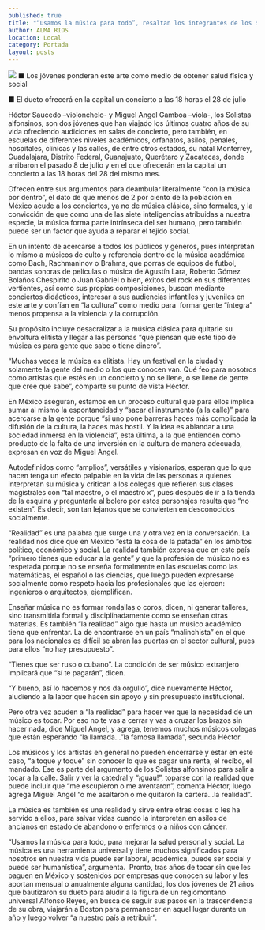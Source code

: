 ```yaml
---
published: true
title: "“Usamos la música para todo”, resaltan los integrantes de los Solistas alfonsinos"
author: ALMA RIOS
location: Local
category: Portada
layout: posts
---
```


![](http://i.imgur.com/hmY1725m.jpg)
■ Los jóvenes ponderan este arte como medio de obtener salud física y social

■ El dueto ofrecerá en la capital un concierto a las 18 horas el 28 de julio

Héctor Saucedo –violonchelo- y Miguel Angel Gamboa –viola-, los Solistas alfonsinos, son dos jóvenes que han viajado los últimos cuatro años de su vida ofreciendo audiciones en salas de concierto, pero también, en escuelas de diferentes niveles académicos, orfanatos, asilos, penales, hospitales, clínicas y las calles, de entre otros estados, su natal Monterrey, Guadalajara, Distrito Federal, Guanajuato, Querétaro y Zacatecas, donde arribaron el pasado 8 de julio y en el que ofrecerán en la capital un concierto a las 18 horas del 28 del mismo mes.

Ofrecen entre sus argumentos para deambular literalmente “con la música por dentro”, el dato de que menos de 2 por ciento de la población en México acude a los conciertos, ya no de música clásica, sino formales, y la convicción de que como una de las siete inteligencias atribuidas a nuestra especie, la música forma parte intrínseca del ser humano, pero también puede ser un factor que ayuda a reparar el tejido social.

En un intento de acercarse a todos los públicos y géneros, pues interpretan lo mismo a músicos de culto y referencia dentro de la música académica como Bach, Rachmaninov o Brahms, que porras de equipos de futbol, bandas sonoras de películas o música de Agustín Lara, Roberto Gómez Bolaños Chespirito o Juan Gabriel o bien, éxitos del rock en sus diferentes vertientes, así como sus propias composiciones, buscan mediante conciertos didácticos, interesar a sus audiencias infantiles y juveniles en este arte y confían en “la cultura” como medio para  formar gente “íntegra” menos propensa a la violencia y la corrupción.

Su propósito incluye desacralizar a la música clásica para quitarle su envoltura elitista y llegar a las personas “que piensan que este tipo de música es para gente que sabe o tiene dinero”.

“Muchas veces la música es elitista. Hay un festival en la ciudad y solamente la gente del medio o los que conocen van. Qué feo para nosotros como artistas que estés en un concierto y no se llene, o se llene de gente que cree que sabe”, comparte su punto de vista Héctor.

En México aseguran, estamos en un proceso cultural que para ellos implica sumar al mismo la espontaneidad y “sacar el instrumento (a la calle)” para acercarse a la gente porque “si uno pone barreras haces más complicada la difusión de la cultura, la haces más hostil. Y la idea es ablandar a una sociedad inmersa en la violencia”, esta última, a la que entienden como producto de la falta de una inversión en la cultura de manera adecuada, expresan en voz de Miguel Angel.

Autodefinidos como “amplios”, versátiles y visionarios, esperan que lo que hacen tenga un efecto palpable en la vida de las personas a quienes interpretan su música y critican a los colegas que refieren sus clases magistrales con “tal maestro, o el maestro x”, pues después de ir a la tienda de la esquina y preguntarle al bolero por estos personajes resulta que “no existen”. Es decir, son tan lejanos que se convierten en desconocidos socialmente.

“Realidad” es una palabra que surge una y otra vez en la conversación. La realidad nos dice que en México “está la cosa de la patada” en los ámbitos político, económico y social. La realidad también expresa que en este país “primero tienes que educar a la gente” y que la profesión de músico no es respetada porque no se enseña formalmente en las escuelas como las matemáticas, el español o las ciencias, que luego pueden expresarse socialmente como respeto hacia los profesionales que las ejercen: ingenieros o arquitectos, ejemplifican.

Enseñar música no es formar rondallas o coros, dicen, ni generar talleres, sino transmitirla formal y disciplinadamente como se enseñan otras materias.
Es también “la realidad” algo que hasta un músico académico tiene que enfrentar. La de encontrarse en un país “malinchista” en el que para los nacionales es difícil se abran las puertas en el sector cultural, pues para ellos “no hay presupuesto”.

“Tienes que ser ruso o cubano”. La condición de ser músico extranjero implicará que “sí te pagarán”, dicen.

“Y bueno, así lo hacemos y nos da orgullo”, dice nuevamente Héctor, aludiendo a la labor que hacen sin apoyo y sin presupuesto institucional.

Pero otra vez acuden a “la realidad” para hacer ver que la necesidad de un músico es tocar. Por eso no te vas a cerrar y vas a cruzar los brazos sin hacer nada, dice Miguel Angel, y agrega, tenemos muchos músicos colegas que están esperando “la llamada…”la famosa llamada”, secunda Héctor.

Los músicos y los artistas en general no pueden encerrarse y estar en este caso, “a toque y toque” sin conocer lo que es pagar una renta, el recibo, el mandado. Ese es parte del argumento de los Solistas alfonsinos para salir a tocar a la calle.
Salir y ver la catedral y “¡guau!”, toparse con la realidad que puede incluir que “me escupieron o me aventaron”, comenta Héctor, luego agrega Miguel Angel “o me asaltaron o me quitaron la cartera…la realidad”.

La música es también es una realidad y sirve entre otras cosas o les ha servido a ellos, para salvar vidas cuando la interpretan en asilos de ancianos en estado de abandono o enfermos o a niños con cáncer.

“Usamos la música para todo, para mejorar la salud personal y social. La música es una herramienta universal y tiene muchos significados para nosotros en nuestra vida puede ser laboral, académica, puede ser social y puede ser humanística”, argumenta.
 Pronto, tras años de tocar sin que les paguen en México y sostenidos por empresas que conocen su labor y les aportan mensual o anualmente alguna cantidad, los dos jóvenes de 21 años que bautizaron su dueto para aludir a la figura de un regiomontano universal Alfonso Reyes, en busca de seguir sus pasos en la trascendencia de su obra, viajarán a Boston para permanecer en aquel lugar durante un año y luego volver “a nuestro país a retribuir”.
